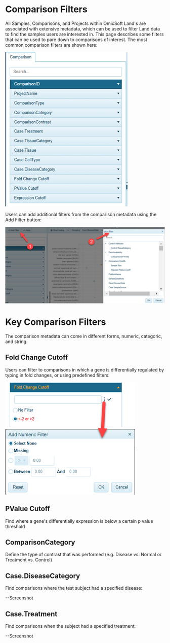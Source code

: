 # Comparison Filters

All Samples, Comparisons, and Projects within OmicSoft Land's are associated with extensive metadata, which can be used to filter Land data to find the samples users are interested in. This page describes some filters that can be used to pare down to comparisons of interest. The most common comparison filters are shown here:

![ComparisonFilters](../images/ComparisonFilters.png)

Users can add additional filters from the comparison metadata using the Add Filter button:

![AddComparisonFilters](../images/AddComparisonFilter.png)

# Key Comparison Filters

The comparison metadata can come in different forms, numeric, categoric, and string.

## Fold Change Cutoff

Users can filter to comparisons in which a gene is differentially regulated by typing in fold changes, or using predefined filters:

![foldchange](../images/foldchange.png)

## PValue Cutoff

Find where a gene's differentially expression is below a certain p value threshold

## ComparisonCategory

Define the type of contrast that was performed (e.g. Disease vs. Normal or Treatment vs. Control)

## Case.DiseaseCategory

Find comparisons where the test subject had a specified disease:

--Screenshot

## Case.Treatment

Find comparisons when the subject had a specified treatment:

--Screenshot
